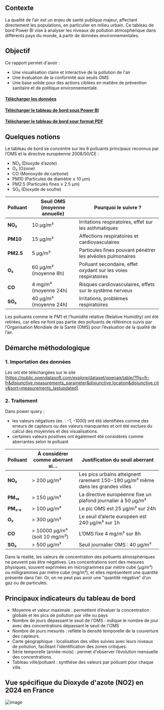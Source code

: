 ## Contexte
La qualité de l’air est un enjeu de santé publique majeur, affectant directement les populations, en particulier en milieu urbain. Ce tableau de bord Power BI vise à analyser les niveaux de pollution atmosphérique dans différents pays du monde, à partir de données environnementales.

## Objectif
Ce rapport permet d'avoir :
- Une visualisation claire et interactive de la pollution de l'air
- Une évaluation de la conformité aux seuils OMS
- Une base solide pour des actions ciblées en matière de prévention sanitaire et de politique environnementale.

#### [Télécharger les données](https://github.com/Hines98/Suivi_des_polluants_air/blob/main/openaq.csv)
#### [Télécharger le tableau de bord sous Power BI](https://github.com/Hines98/HR-Analysis_PBI_project/blob/main/HR%20Analysis%20Dashboard.pbix)
#### [Télécharger le tableau de bord sour format PDF](https://github.com/Hines98/HR-Analysis_PBI_project/blob/main/HR%20Analysis%20Dashboard.pdf)

## Quelques notions
Le tableau de bord se concentre sur les 6 polluants principaux reconnus par l’OMS et la directive européenne 2008/50/CE :
- NO₂ (Dioxyde d’azote)
- O₃ (Ozone)
- CO (Monoxyde de carbone)
- PM10 (Particules de diamètre ≤ 10 µm)
- PM2.5 (Particules fines ≤ 2.5 µm)
- SO₂ (Dioxyde de soufre)
  
| **Polluant** | **Seuil OMS (moyenne annuelle)** | **Pourquoi le suivre ?**                                       |
| ------------ | -------------------------------- | -------------------------------------------------------------- |
| **NO₂**      | 10 µg/m³                         | Irritations respiratoires, effet sur les asthmatiques          |
| **PM10**     | 15 µg/m³                         | Affections respiratoires et cardiovasculaires                  |
| **PM2.5**    | 5 µg/m³                          | Particules fines pouvant pénétrer les alvéoles pulmonaires     |
| **O₃**       | 60 µg/m³ (moyenne 8h)            | Polluant secondaire, effet oxydant sur les voies respiratoires |
| **CO**       | 4 mg/m³ (moyenne 24h)            | Risques cardiovasculaires, effets sur le système nerveux       |
| **SO₂**      | 40 µg/m³ (moyenne 24h)           | Irritations, problèmes respiratoires                           |


Les polluants comme le PM1 et l’humidité relative (Relative Humidity) ont été retirées, car elles ne font pas partie des polluants de référence suivis par l’Organisation Mondiale de la Santé (OMS) pour l’évaluation de la qualité de l’air.

## Démarche méthodologique

### 1. Importation des données
Les ont été téléchargées sur le site [https://public.opendatasoft.com/explore/dataset/openaq/table/?flg=fr-fr&disjunctive.measurements_parameter&disjunctive.location&disjunctive.city&sort=measurements_lastupdated]

### 2. Traitement
Dans power query :
- les valeurs négatives (ex. : -1, -1000) ont été identifiées comme des erreurs de capteurs ou des valeurs manquantes et ont été exclues du calcul des moyennes et des visualisations.
- certaines valeurs positives ont également été considérés comme aberrantes selon le polluant
  
| **Polluant**   | **À considérer comme aberrant si…** | **Justification du seuil aberrant**                                             |
| -------------- | ----------------------------------- | ------------------------------------------------------------------------------- |
| **NO₂**        | > 200 µg/m³                         | Les pics urbains atteignent rarement 150-180 µg/m³ même dans les grandes villes |
| **PM₁₀**       | > 150 µg/m³                         | La directive européenne fixe un plafond journalier à 50 µg/m³                   |               
| **PM₂.₅**      | > 100 µg/m³                         | Le pic OMS est 25 µg/m³ sur 24h                                                 |
| **O₃**         | > 300 µg/m³                         | Le seuil d’alerte européen est 240 µg/m³ sur 1h                                 |
| **CO**         | > 10000 µg/m³ (soit 10 mg/m³)       | L’OMS fixe 4 mg/m³ sur 8h                                                       |
| **SO₂**        | > 500 µg/m³                         | Seuil journalier OMS : 40 µg/m³                                                 |

Dans la réalité, les valeurs de concentration des polluants atmosphériques ne peuvent pas être négatives. Les concentrations sont des mesures physiques, souvent exprimées en microgrammes par mètre cube (µg/m³) ou milligrammes par mètre cube (mg/m³), et elles représentent une quantité présente dans l’air. Or, on ne peut pas avoir une "quantité négative" d’un gaz ou de particules.

## Principaux indicateurs du tableau de bord
- Moyenne et valeur maximale : permettent d’évaluer la concentration globale et les pics de pollution par ville ou pays
- Nombre de jours dépassant le seuil de l'OMS : indique le nombre de jour avec des concentrations dépassant le seuil de l'OMS
- Nombre de jours mesurés : reflète la densité temporelle de la couverture des capteurs.
- Carte géographique : localisation des villes suivies avec leurs niveaux de pollution, facilitant l'identification des zones critiques.
- Série temporelle (année-mois) : permet d'observer l’évolution mensuelle des concentrations.
- Tableau ville/polluant : synthèse des valeurs par polluant pour chaque ville.

## Vue spécifique du Dioxyde d'azote (NO2) en 2024 en France 
![image](https://github.com/user-attachments/assets/c3c55285-4d3e-4b1c-9e07-7bdc95556a85)
